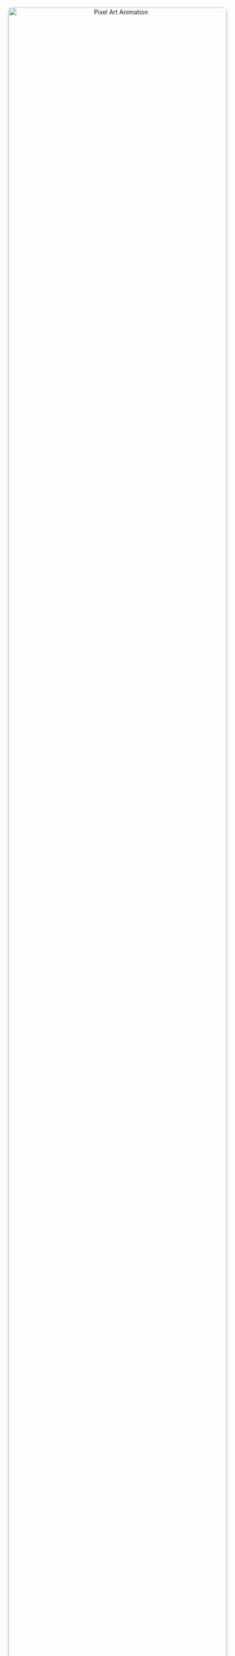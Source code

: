 
<div align="center" style="margin: 140px 0;">
  <img src="https://media3.giphy.com/media/3o7TKOliZn5OBLLjVe/giphy.gif)(https://media0.giphy.com/media/v1.Y2lkPTc5MGI3NjExcXUzYTJkbWFuZ2RubWRrZnAycXF0OTMzNzRweHBqNTV5eHRnYmYycCZlcD12MV9pbnRlcm5hbF9naWZfYnlfaWQmY3Q9Zw/heOKY8nrJUMfK/giphy.gif" 
       width="100%" 
       style="border-radius: 8px; box-shadow: 0 4px 8px rgba(0,0,0,0.2);" 
       alt="Pixel Art Animation"/>
</div>

# 👋 Привет, я Артём !

<p align="center">
  <img src="https://readme-typing-svg.demolab.com?font=Fira+Code&pause=1000&color=22D3EE&center=true&vCenter=true&width=435&lines=Frontend+Developer;Open+to+Work;From+Ulyanovsk" alt="Титулка" />
</p>

Я frontend-разработчик из Ульяновска. Развиваюсь в вебе, всегда рад новым проектам и интересным задачам. Готов к сотрудничеству и открыт для предложений!

---

## 🛠 Мой стек технологий

<p align="center">
  <img src="https://skillicons.dev/icons?i=html,css,js,react,php,laravel,docker,git,figma,bootstrap" alt="Stack icons" />
</p>

```javascript
const aboutMe = {
  code: ["HTML", "CSS", "JavaScript", "PHP", "JSX"],
  frameworks: ["React", "Laravel", "Bootstrap"],
  tools: ["Git", "Figma", "Docker"],
  learning: ["TypeScript"],
};

```
### 📫 Как со мной связаться

<p align="center">
<a href="https://mail.google.com/mail/?view=cm&fs=1&to=artemchervyakov2@gmail.com" target="_blank">
  <img src="https://img.shields.io/badge/-Gmail-EA4335?style=for-the-badge&logo=gmail&logoColor=white" />
</a>
  <a href="https://t.me/worksoll" title="Telegram">
    <img src="https://img.shields.io/badge/-Telegram-26A5E4?style=for-the-badge&logo=telegram&logoColor=white" alt="Telegram" />
  </a>
  <a href="https://discord.gg/pika4y" title="Discord: lll">
    <img src="https://img.shields.io/badge/-Discord-5865F2?style=for-the-badge&logo=discord&logoColor=white" alt="Discord" />
  </a>
  <a href="https://ulyanovsk.hh.ru/resume_converter/%D0%A7%D0%B5%D1%80%D0%B2%D1%8F%D0%BA%D0%BE%D0%B2%20%D0%90%D1%80%D1%82%D1%91%D0%BC%20%D0%92%D0%B0%D0%BB%D0%B5%D1%80%D1%8C%D0%B5%D0%B2%D0%B8%D1%87.pdf?hash=184cf032ff0f3da5120039ed1f64645836387a&type=pdf&hhtmFrom=resume_list&hhtmSource=resume" 
     download
     title="Скачать резюме с HeadHunter">
    <img src="https://img.shields.io/badge/-Скачать_резюме-DD3636?style=for-the-badge&logo=headhunter&logoColor=white" alt="HeadHunter PDF" />
  </a>
</p>

### Часто используемые языки


<p align="center">
  <img src="https://github-readme-stats.vercel.app/api/top-langs/?username=lll936&layout=pie&theme=tokyonight&hide=jupyter%20notebook&langs_count=8" height="250" alt="Most Used Languages"/>
</p>

# 🧠 Немного личного

## 💭 Я хочу не просто писать код — я хочу **творить**.  
Создавать интерфейсы, которые цепляют взгляд, и решения, которые делают жизнь проще.  

## 👥 Мне важно быть частью **лучшей команды** — где уважают идеи, шутят на лету и ловят общий ритм.  
Я быстро нахожу контакт, умею слушать и говорить — люблю, когда код и коммуникация идут в унисон.  

## ✨ Верю, что сила разработчика — не только в знаниях, но и в умении **понимать других**.  
Поэтому всегда держу баланс между логикой и человечностью.
